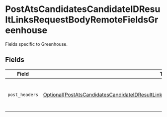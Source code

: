 # PostAtsCandidatesCandidateIDResultLinksRequestBodyRemoteFieldsGreenhouse

Fields specific to Greenhouse.


## Fields

| Field                                                                                                                                                                                                           | Type                                                                                                                                                                                                            | Required                                                                                                                                                                                                        | Description                                                                                                                                                                                                     |
| --------------------------------------------------------------------------------------------------------------------------------------------------------------------------------------------------------------- | --------------------------------------------------------------------------------------------------------------------------------------------------------------------------------------------------------------- | --------------------------------------------------------------------------------------------------------------------------------------------------------------------------------------------------------------- | --------------------------------------------------------------------------------------------------------------------------------------------------------------------------------------------------------------- |
| `post_headers`                                                                                                                                                                                                  | [Optional[PostAtsCandidatesCandidateIDResultLinksRequestBodyRemoteFieldsGreenhousePostHeaders]](../../models/operations/postatscandidatescandidateidresultlinksrequestbodyremotefieldsgreenhousepostheaders.md) | :heavy_minus_sign:                                                                                                                                                                                              | Headers we will pass with `POST` requests to Greenhouse.                                                                                                                                                        |